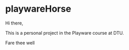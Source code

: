 # playwareHorse

Hi there,

This is a personal project in the Playware course at DTU.

Fare thee well
